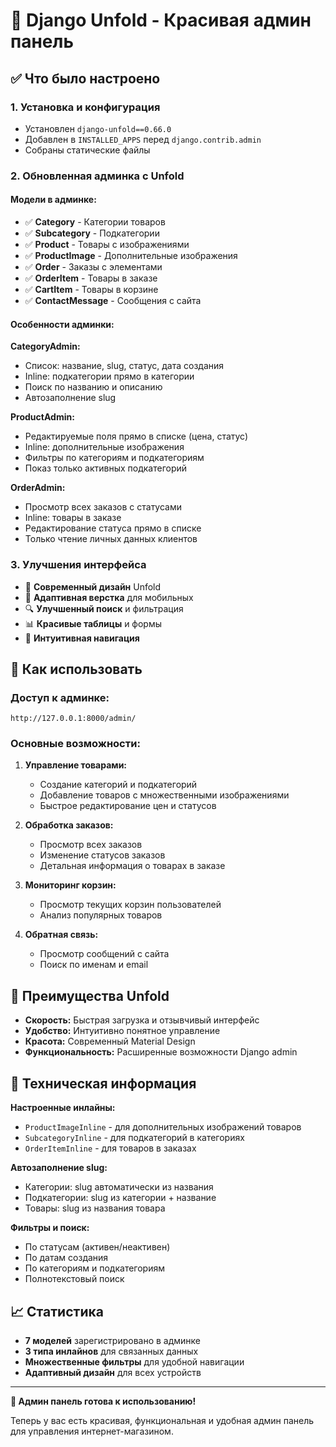 # 🎨 Django Unfold - Красивая админ панель

## ✅ Что было настроено

### 1. **Установка и конфигурация**
- Установлен `django-unfold==0.66.0`
- Добавлен в `INSTALLED_APPS` перед `django.contrib.admin`
- Собраны статические файлы

### 2. **Обновленная админка с Unfold**

#### **Модели в админке:**
- ✅ **Category** - Категории товаров
- ✅ **Subcategory** - Подкатегории 
- ✅ **Product** - Товары с изображениями
- ✅ **ProductImage** - Дополнительные изображения
- ✅ **Order** - Заказы с элементами
- ✅ **OrderItem** - Товары в заказе
- ✅ **CartItem** - Товары в корзине
- ✅ **ContactMessage** - Сообщения с сайта

#### **Особенности админки:**

**CategoryAdmin:**
- Список: название, slug, статус, дата создания
- Inline: подкатегории прямо в категории
- Поиск по названию и описанию
- Автозаполнение slug

**ProductAdmin:**
- Редактируемые поля прямо в списке (цена, статус)
- Inline: дополнительные изображения
- Фильтры по категориям и подкатегориям
- Показ только активных подкатегорий

**OrderAdmin:**
- Просмотр всех заказов с статусами
- Inline: товары в заказе
- Редактирование статуса прямо в списке
- Только чтение личных данных клиентов

### 3. **Улучшения интерфейса**

- 🎨 **Современный дизайн** Unfold
- 📱 **Адаптивная верстка** для мобильных
- 🔍 **Улучшенный поиск** и фильтрация
- 📊 **Красивые таблицы** и формы
- 🎯 **Интуитивная навигация**

## 🚀 Как использовать

### Доступ к админке:
```
http://127.0.0.1:8000/admin/
```

### Основные возможности:

1. **Управление товарами:**
   - Создание категорий и подкатегорий
   - Добавление товаров с множественными изображениями
   - Быстрое редактирование цен и статусов

2. **Обработка заказов:**
   - Просмотр всех заказов
   - Изменение статусов заказов
   - Детальная информация о товарах в заказе

3. **Мониторинг корзин:**
   - Просмотр текущих корзин пользователей
   - Анализ популярных товаров

4. **Обратная связь:**
   - Просмотр сообщений с сайта
   - Поиск по именам и email

## 🎯 Преимущества Unfold

- **Скорость:** Быстрая загрузка и отзывчивый интерфейс
- **Удобство:** Интуитивно понятное управление
- **Красота:** Современный Material Design
- **Функциональность:** Расширенные возможности Django admin

## 🔧 Техническая информация

**Настроенные инлайны:**
- `ProductImageInline` - для дополнительных изображений товаров
- `SubcategoryInline` - для подкатегорий в категориях  
- `OrderItemInline` - для товаров в заказах

**Автозаполнение slug:**
- Категории: slug автоматически из названия
- Подкатегории: slug из категории + название
- Товары: slug из названия товара

**Фильтры и поиск:**
- По статусам (активен/неактивен)
- По датам создания
- По категориям и подкатегориям
- Полнотекстовый поиск

## 📈 Статистика

- **7 моделей** зарегистрировано в админке
- **3 типа инлайнов** для связанных данных
- **Множественные фильтры** для удобной навигации
- **Адаптивный дизайн** для всех устройств

---

**🎉 Админ панель готова к использованию!** 

Теперь у вас есть красивая, функциональная и удобная админ панель для управления интернет-магазином.
